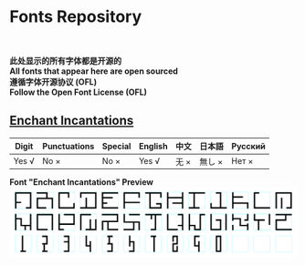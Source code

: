 # Fonts Repository
<br>

**此处显示的所有字体都是开源的**
<br>
**All fonts that appear here are open sourced**
<br>
**遵循字体开源协议 (OFL)**
<br>
**Follow the Open Font License (OFL)**
<br>

## [Enchant Incantations](https://github.com/tempuseeker/Open-source-Fonts/tree/main/EnchantIncantations)
|Digit|Punctuations|Special|English|中文|日本語|Русский|
|--|--|--|--|--|--|--|
|Yes √|No ×|No ×|Yes √|无 ×|無し ×|Нет ×|

**Font "Enchant Incantations" Preview**
![Preview Image](https://github.com/tempuseeker/Open-source-Fonts/blob/main/EnchantIncantations/Enchant_Incantations_V.png)
